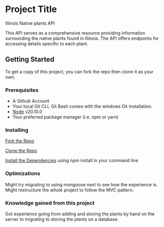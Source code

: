 # Project Title
Illinois Native plants API

This API serves as a comprehensive resource providing information surrounding the native plants found in Illinois. The API offers endpoints for accessing details specific to each plant.

## Getting Started

To get a copy of this project, you can fork the repo then clone it as your own.

### Prerequisites
- A Github Account
- Your local Git CLI, Git Bash comes with the windows Git installation.
- [Node](https://nodejs.org/en) v20.10.0
- Your preferred package manager (i.e. npm or yarn)

### Installing

[Fork the Repo](https://github.com/octocat/Spoon-Knife)

[Clone the Repo](https://docs.github.com/en/repositories/creating-and-managing-repositories/cloning-a-repository)

[Install the Dependencies](https://docs.npmjs.com/cli/v8/commands/npm-install) using npm install in your command line

### Optimizations
Might try migrating to using mongoose next to see how the experience is. Might restructure the whole project to follow the MVC pattern.

### Knowledge gained from this project
Got experience going from adding and storing the plants by hand on the server to migrating to storing the plants on a database.
